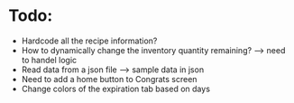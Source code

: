 # Todo:
- Hardcode all the recipe information?
- How to dynamically change the inventory quantity remaining? --> need to handel logic
- Read data from a json file --> sample data in json
- Need to add a home button to Congrats screen
- Change colors of the expiration tab based on days
